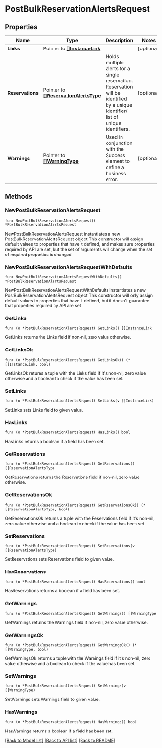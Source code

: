 # PostBulkReservationAlertsRequest

## Properties

Name | Type | Description | Notes
------------ | ------------- | ------------- | -------------
**Links** | Pointer to [**[]InstanceLink**](InstanceLink.md) |  | [optional] 
**Reservations** | Pointer to [**[]ReservationAlertsType**](ReservationAlertsType.md) | Holds multiple alerts for a single reservation. Reservation will be identified by a unique identifier/ list of unique identifiers. | [optional] 
**Warnings** | Pointer to [**[]WarningType**](WarningType.md) | Used in conjunction with the Success element to define a business error. | [optional] 

## Methods

### NewPostBulkReservationAlertsRequest

`func NewPostBulkReservationAlertsRequest() *PostBulkReservationAlertsRequest`

NewPostBulkReservationAlertsRequest instantiates a new PostBulkReservationAlertsRequest object
This constructor will assign default values to properties that have it defined,
and makes sure properties required by API are set, but the set of arguments
will change when the set of required properties is changed

### NewPostBulkReservationAlertsRequestWithDefaults

`func NewPostBulkReservationAlertsRequestWithDefaults() *PostBulkReservationAlertsRequest`

NewPostBulkReservationAlertsRequestWithDefaults instantiates a new PostBulkReservationAlertsRequest object
This constructor will only assign default values to properties that have it defined,
but it doesn't guarantee that properties required by API are set

### GetLinks

`func (o *PostBulkReservationAlertsRequest) GetLinks() []InstanceLink`

GetLinks returns the Links field if non-nil, zero value otherwise.

### GetLinksOk

`func (o *PostBulkReservationAlertsRequest) GetLinksOk() (*[]InstanceLink, bool)`

GetLinksOk returns a tuple with the Links field if it's non-nil, zero value otherwise
and a boolean to check if the value has been set.

### SetLinks

`func (o *PostBulkReservationAlertsRequest) SetLinks(v []InstanceLink)`

SetLinks sets Links field to given value.

### HasLinks

`func (o *PostBulkReservationAlertsRequest) HasLinks() bool`

HasLinks returns a boolean if a field has been set.

### GetReservations

`func (o *PostBulkReservationAlertsRequest) GetReservations() []ReservationAlertsType`

GetReservations returns the Reservations field if non-nil, zero value otherwise.

### GetReservationsOk

`func (o *PostBulkReservationAlertsRequest) GetReservationsOk() (*[]ReservationAlertsType, bool)`

GetReservationsOk returns a tuple with the Reservations field if it's non-nil, zero value otherwise
and a boolean to check if the value has been set.

### SetReservations

`func (o *PostBulkReservationAlertsRequest) SetReservations(v []ReservationAlertsType)`

SetReservations sets Reservations field to given value.

### HasReservations

`func (o *PostBulkReservationAlertsRequest) HasReservations() bool`

HasReservations returns a boolean if a field has been set.

### GetWarnings

`func (o *PostBulkReservationAlertsRequest) GetWarnings() []WarningType`

GetWarnings returns the Warnings field if non-nil, zero value otherwise.

### GetWarningsOk

`func (o *PostBulkReservationAlertsRequest) GetWarningsOk() (*[]WarningType, bool)`

GetWarningsOk returns a tuple with the Warnings field if it's non-nil, zero value otherwise
and a boolean to check if the value has been set.

### SetWarnings

`func (o *PostBulkReservationAlertsRequest) SetWarnings(v []WarningType)`

SetWarnings sets Warnings field to given value.

### HasWarnings

`func (o *PostBulkReservationAlertsRequest) HasWarnings() bool`

HasWarnings returns a boolean if a field has been set.


[[Back to Model list]](../README.md#documentation-for-models) [[Back to API list]](../README.md#documentation-for-api-endpoints) [[Back to README]](../README.md)


